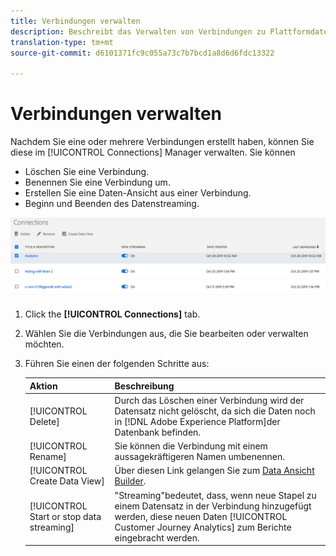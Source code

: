 ```yaml
---
title: Verbindungen verwalten
description: Beschreibt das Verwalten von Verbindungen zu Plattformdatensätzen.
translation-type: tm+mt
source-git-commit: d6101371fc9c055a73c7b7bcd1a8d6d6fdc13322

---
```



# Verbindungen verwalten

Nachdem Sie eine oder mehrere Verbindungen erstellt haben, können Sie diese im [!UICONTROL Connections] Manager verwalten. Sie können

* Löschen Sie eine Verbindung.
* Benennen Sie eine Verbindung um.
* Erstellen Sie eine Daten-Ansicht aus einer Verbindung.
* Beginn und Beenden des Datenstreaming.

![Connections-Manager](assets/connections-manager.png)

1. Click the **[!UICONTROL Connections]** tab.

2. Wählen Sie die Verbindungen aus, die Sie bearbeiten oder verwalten möchten.

3. Führen Sie einen der folgenden Schritte aus:

   | Aktion | Beschreibung |
   |---|---|
   | [!UICONTROL Delete] | Durch das Löschen einer Verbindung wird der Datensatz nicht gelöscht, da sich die Daten noch in [!DNL Adobe Experience Platform]der Datenbank befinden. |
   | [!UICONTROL Rename] | Sie können die Verbindung mit einem aussagekräftigeren Namen umbenennen. |
   | [!UICONTROL Create Data View] | Über diesen Link gelangen Sie zum [Data Ansicht Builder](/help/data-views/create-dataview.md). |
   | [!UICONTROL Start or stop data streaming] | &quot;Streaming&quot;bedeutet, dass, wenn neue Stapel zu einem Datensatz in der Verbindung hinzugefügt werden, diese neuen Daten [!UICONTROL Customer Journey Analytics] zum Berichte eingebracht werden. |


